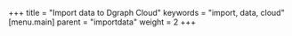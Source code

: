 +++
title = "Import data to Dgraph Cloud"
keywords = "import, data, cloud"
[menu.main]
    parent = "importdata"
    weight = 2
+++
